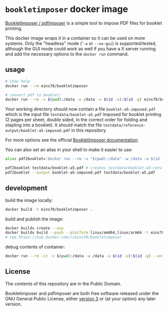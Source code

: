 # `bookletimposer` docker image

[BookletImposer / pdfimposer](https://kjo.herbesfolles.org/bookletimposer/) is a simple tool to impose PDF files for booklet printing.

This docker image wraps it in a container so it can be used on more systems.
Only the "headless" mode ('`-a` or `--no-gui`) is supported/tested, although the GUI mode could work as well if you have a X server running and add the necessary options to the `docker run` command.

## usage

```sh
# show help
docker run --rm eins78/bookletimposer

# convert pdf to booklet:
docker run --rm -v $(pwd):/data -w /data -u $(id -u):$(id -g) eins78/bookletimposer --no-gui --booklet --output booklet-a5-imposed.pdf testdata/booklet-a5.pdf
```

Your working directory should now contain a file `booklet-a5-imposed.pdf` which is the input file `testdata/booklet-a5.pdf` imposed for booklet printing (2 pages per sheet, double sided, in the correct order for folding and stapling into a booklet).
It should match the file `testdata/reference-output/booklet-a5-imposed.pdf` in this repository.

For more options see the official [BookletImposer documentation](https://kjo.herbesfolles.org/bookletimposer/bookletimposer.1.html).

You can also set an alias in your shell to make it easier to use:

```sh
alias pdf2booklet='docker run --rm -v "$(pwd):/data" -w /data -u $(id -u):$(id -g) eins78/bookletimposer --no-gui --booklet'

pdf2booklet testdata/booklet-a5.pdf # creates testdata/booklet-a5-conv.pdf
pdf2booklet --output booklet-a5-imposed.pdf testdata/booklet-a5.pdf 
```

## development

build the image locally:

```sh
docker build -t eins78/bookletimposer .
```

build and publish the image:

```sh
docker buildx create --use
docker buildx build --push --platform linux/amd64,linux/arm64 -t eins78/bookletimposer . 
# see https://hub.docker.com/r/eins78/bookletimposer
```

debug contents of container:

```sh
docker run --rm -it -v $(pwd):/data -w /data -u $(id -u):$(id -g) --entrypoint /bin/bash eins78/bookletimposer
```

## License

The contents of this repository are in the Public Domain.

Bookletimposer and pdfimposer are both free software released under the GNU General Public License, either [version 3](http://www.gnu.org/licenses/gpl-3.0-standalone.html) or (at your option) any later version.
